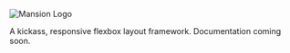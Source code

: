 ![Mansion Logo](http://austinbillings.com/projects/Mansion.png)

A kickass, responsive flexbox layout framework. Documentation coming soon.

